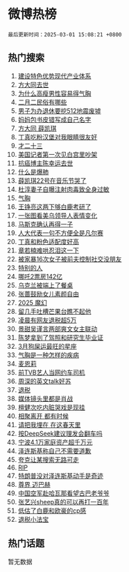 # 微博热榜

`最后更新时间：2025-03-01 15:08:21 +0800`

## 热门搜索

1. [建设特色优势现代产业体系](https://m.weibo.cn/search?containerid=100103type%3D1%26t%3D10%26q%3D%23%E5%BB%BA%E8%AE%BE%E7%89%B9%E8%89%B2%E4%BC%98%E5%8A%BF%E7%8E%B0%E4%BB%A3%E4%BA%A7%E4%B8%9A%E4%BD%93%E7%B3%BB%23&stream_entry_id=51&isnewpage=1&extparam=seat%3D1%26q%3D%2523%25E5%25BB%25BA%25E8%25AE%25BE%25E7%2589%25B9%25E8%2589%25B2%25E4%25BC%2598%25E5%258A%25BF%25E7%258E%25B0%25E4%25BB%25A3%25E4%25BA%25A7%25E4%25B8%259A%25E4%25BD%2593%25E7%25B3%25BB%2523%26cate%3D10103%26pos%3D0%26filter_type%3Drealtimehot%26stream_entry_id%3D51%26c_type%3D51%26dgr%3D0%26display_time%3D1740812900%26pre_seqid%3D174081290039804147514101)
1. [方大同去世](https://m.weibo.cn/search?containerid=100103type%3D1%26t%3D10%26q%3D%23%E6%96%B9%E5%A4%A7%E5%90%8C%E5%8E%BB%E4%B8%96%23&stream_entry_id=31&isnewpage=1&extparam=seat%3D1%26q%3D%2523%25E6%2596%25B9%25E5%25A4%25A7%25E5%2590%258C%25E5%258E%25BB%25E4%25B8%2596%2523%26cate%3D5001%26stream_entry_id%3D31%26flag%3D4%26pos%3D0%26c_type%3D31%26lcate%3D5001%26filter_type%3Drealtimehot%26dgr%3D0%26realpos%3D1%26band_rank%3D1%26display_time%3D1740812900%26pre_seqid%3D174081290039804147514101)
1. [为什么高瘦男性容易得气胸](https://m.weibo.cn/search?containerid=100103type%3D1%26t%3D10%26q%3D%23%E4%B8%BA%E4%BB%80%E4%B9%88%E9%AB%98%E7%98%A6%E7%94%B7%E6%80%A7%E5%AE%B9%E6%98%93%E5%BE%97%E6%B0%94%E8%83%B8%23&stream_entry_id=31&isnewpage=1&extparam=seat%3D1%26q%3D%2523%25E4%25B8%25BA%25E4%25BB%2580%25E4%25B9%2588%25E9%25AB%2598%25E7%2598%25A6%25E7%2594%25B7%25E6%2580%25A7%25E5%25AE%25B9%25E6%2598%2593%25E5%25BE%2597%25E6%25B0%2594%25E8%2583%25B8%2523%26cate%3D5001%26stream_entry_id%3D31%26flag%3D1%26pos%3D1%26c_type%3D31%26lcate%3D5001%26filter_type%3Drealtimehot%26dgr%3D0%26realpos%3D2%26band_rank%3D2%26display_time%3D1740812900%26pre_seqid%3D174081290039804147514101)
1. [二月二民俗有哪些](https://m.weibo.cn/search?containerid=100103type%3D1%26t%3D10%26q%3D%23%E4%BA%8C%E6%9C%88%E4%BA%8C%E6%B0%91%E4%BF%97%E6%9C%89%E5%93%AA%E4%BA%9B%23&stream_entry_id=31&isnewpage=1&extparam=seat%3D1%26q%3D%2523%25E4%25BA%258C%25E6%259C%2588%25E4%25BA%258C%25E6%25B0%2591%25E4%25BF%2597%25E6%259C%2589%25E5%2593%25AA%25E4%25BA%259B%2523%26cate%3D5001%26stream_entry_id%3D31%26flag%3D0%26pos%3D2%26c_type%3D31%26lcate%3D5001%26filter_type%3Drealtimehot%26dgr%3D0%26realpos%3D3%26band_rank%3D3%26display_time%3D1740812900%26pre_seqid%3D174081290039804147514101)
1. [男子为办退休要挖512地震废墟](https://m.weibo.cn/search?containerid=100103type%3D1%26t%3D10%26q%3D%23%E7%94%B7%E5%AD%90%E4%B8%BA%E5%8A%9E%E9%80%80%E4%BC%91%E8%A6%81%E6%8C%96512%E5%9C%B0%E9%9C%87%E5%BA%9F%E5%A2%9F%23&stream_entry_id=31&isnewpage=1&extparam=seat%3D1%26q%3D%2523%25E7%2594%25B7%25E5%25AD%2590%25E4%25B8%25BA%25E5%258A%259E%25E9%2580%2580%25E4%25BC%2591%25E8%25A6%2581%25E6%258C%2596512%25E5%259C%25B0%25E9%259C%2587%25E5%25BA%259F%25E5%25A2%259F%2523%26cate%3D5001%26stream_entry_id%3D31%26flag%3D0%26pos%3D3%26c_type%3D31%26lcate%3D5001%26filter_type%3Drealtimehot%26dgr%3D0%26realpos%3D4%26band_rank%3D4%26display_time%3D1740812900%26pre_seqid%3D174081290039804147514101)
1. [妈妈包书皮错写成自己名字](https://m.weibo.cn/search?containerid=100103type%3D1%26t%3D10%26q%3D%23%E5%A6%88%E5%A6%88%E5%8C%85%E4%B9%A6%E7%9A%AE%E9%94%99%E5%86%99%E6%88%90%E8%87%AA%E5%B7%B1%E5%90%8D%E5%AD%97%23&stream_entry_id=31&isnewpage=1&extparam=seat%3D1%26q%3D%2523%25E5%25A6%2588%25E5%25A6%2588%25E5%258C%2585%25E4%25B9%25A6%25E7%259A%25AE%25E9%2594%2599%25E5%2586%2599%25E6%2588%2590%25E8%2587%25AA%25E5%25B7%25B1%25E5%2590%258D%25E5%25AD%2597%2523%26cate%3D5001%26stream_entry_id%3D31%26flag%3D0%26pos%3D4%26c_type%3D31%26lcate%3D5001%26filter_type%3Drealtimehot%26dgr%3D0%26realpos%3D5%26band_rank%3D5%26display_time%3D1740812900%26pre_seqid%3D174081290039804147514101)
1. [方大同 薛凯琪](https://m.weibo.cn/search?containerid=100103type%3D1%26t%3D10%26q%3D%E6%96%B9%E5%A4%A7%E5%90%8C+%E8%96%9B%E5%87%AF%E7%90%AA&stream_entry_id=31&isnewpage=1&extparam=seat%3D1%26q%3D%25E6%2596%25B9%25E5%25A4%25A7%25E5%2590%258C%2520%25E8%2596%259B%25E5%2587%25AF%25E7%2590%25AA%26cate%3D5001%26stream_entry_id%3D31%26flag%3D4%26pos%3D5%26c_type%3D31%26lcate%3D5001%26filter_type%3Drealtimehot%26dgr%3D0%26realpos%3D6%26band_rank%3D6%26display_time%3D1740812900%26pre_seqid%3D174081290039804147514101)
1. [丁真吃粉汉堡对我眼睛很友好](https://m.weibo.cn/search?containerid=100103type%3D1%26t%3D10%26q%3D%23%E4%B8%81%E7%9C%9F%E5%90%83%E7%B2%89%E6%B1%89%E5%A0%A1%E5%AF%B9%E6%88%91%E7%9C%BC%E7%9D%9B%E5%BE%88%E5%8F%8B%E5%A5%BD%23&stream_entry_id=31&isnewpage=1&extparam=seat%3D1%26q%3D%2523%25E4%25B8%2581%25E7%259C%259F%25E5%2590%2583%25E7%25B2%2589%25E6%25B1%2589%25E5%25A0%25A1%25E5%25AF%25B9%25E6%2588%2591%25E7%259C%25BC%25E7%259D%259B%25E5%25BE%2588%25E5%258F%258B%25E5%25A5%25BD%2523%26cate%3D5001%26is_ad_pos%3D1%26stream_entry_id%3D31%26adid%3D277851%26dgr%3D0%26topic_ad%3D1%26lcate%3D5001%26filter_type%3Drealtimehot%26pos%3D6%26c_type%3D31%26band_rank%3D7%26display_time%3D1740812900%26pre_seqid%3D174081290039804147514101)
1. [才二十三](https://m.weibo.cn/search?containerid=100103type%3D1%26t%3D10%26q%3D%E6%89%8D%E4%BA%8C%E5%8D%81%E4%B8%89&stream_entry_id=31&isnewpage=1&extparam=seat%3D1%26q%3D%25E6%2589%258D%25E4%25BA%258C%25E5%258D%2581%25E4%25B8%2589%26cate%3D5001%26stream_entry_id%3D31%26flag%3D1%26pos%3D7%26c_type%3D31%26lcate%3D5001%26filter_type%3Drealtimehot%26dgr%3D0%26realpos%3D7%26band_rank%3D7%26display_time%3D1740812900%26pre_seqid%3D174081290039804147514101)
1. [美国记者第一次见白宫里吵架](https://m.weibo.cn/search?containerid=100103type%3D1%26t%3D10%26q%3D%23%E7%BE%8E%E5%9B%BD%E8%AE%B0%E8%80%85%E7%AC%AC%E4%B8%80%E6%AC%A1%E8%A7%81%E7%99%BD%E5%AE%AB%E9%87%8C%E5%90%B5%E6%9E%B6%23&stream_entry_id=31&isnewpage=1&extparam=seat%3D1%26q%3D%2523%25E7%25BE%258E%25E5%259B%25BD%25E8%25AE%25B0%25E8%2580%2585%25E7%25AC%25AC%25E4%25B8%2580%25E6%25AC%25A1%25E8%25A7%2581%25E7%2599%25BD%25E5%25AE%25AB%25E9%2587%258C%25E5%2590%25B5%25E6%259E%25B6%2523%26cate%3D5001%26stream_entry_id%3D31%26flag%3D16%26pos%3D8%26c_type%3D31%26lcate%3D5001%26filter_type%3Drealtimehot%26dgr%3D0%26realpos%3D8%26band_rank%3D8%26display_time%3D1740812900%26pre_seqid%3D174081290039804147514101)
1. [抗癌博主陈幸运去世](https://m.weibo.cn/search?containerid=100103type%3D1%26t%3D10%26q%3D%23%E6%8A%97%E7%99%8C%E5%8D%9A%E4%B8%BB%E9%99%88%E5%B9%B8%E8%BF%90%E5%8E%BB%E4%B8%96%23&stream_entry_id=31&isnewpage=1&extparam=seat%3D1%26q%3D%2523%25E6%258A%2597%25E7%2599%258C%25E5%258D%259A%25E4%25B8%25BB%25E9%2599%2588%25E5%25B9%25B8%25E8%25BF%2590%25E5%258E%25BB%25E4%25B8%2596%2523%26cate%3D5001%26stream_entry_id%3D31%26flag%3D0%26pos%3D9%26c_type%3D31%26lcate%3D5001%26filter_type%3Drealtimehot%26dgr%3D0%26realpos%3D9%26band_rank%3D9%26display_time%3D1740812900%26pre_seqid%3D174081290039804147514101)
1. [什么是爆肺](https://m.weibo.cn/search?containerid=100103type%3D1%26t%3D10%26q%3D%23%E4%BB%80%E4%B9%88%E6%98%AF%E7%88%86%E8%82%BA%23&stream_entry_id=31&isnewpage=1&extparam=seat%3D1%26q%3D%2523%25E4%25BB%2580%25E4%25B9%2588%25E6%2598%25AF%25E7%2588%2586%25E8%2582%25BA%2523%26cate%3D5001%26stream_entry_id%3D31%26flag%3D1%26pos%3D10%26c_type%3D31%26lcate%3D5001%26filter_type%3Drealtimehot%26dgr%3D0%26realpos%3D10%26band_rank%3D10%26display_time%3D1740812900%26pre_seqid%3D174081290039804147514101)
1. [薛凯琪22号在音乐节哭了](https://m.weibo.cn/search?containerid=100103type%3D1%26t%3D10%26q%3D%23%E8%96%9B%E5%87%AF%E7%90%AA22%E5%8F%B7%E5%9C%A8%E9%9F%B3%E4%B9%90%E8%8A%82%E5%93%AD%E4%BA%86%23&stream_entry_id=31&isnewpage=1&extparam=seat%3D1%26q%3D%2523%25E8%2596%259B%25E5%2587%25AF%25E7%2590%25AA22%25E5%258F%25B7%25E5%259C%25A8%25E9%259F%25B3%25E4%25B9%2590%25E8%258A%2582%25E5%2593%25AD%25E4%25BA%2586%2523%26cate%3D5001%26stream_entry_id%3D31%26flag%3D1%26pos%3D11%26c_type%3D31%26lcate%3D5001%26filter_type%3Drealtimehot%26dgr%3D0%26realpos%3D11%26band_rank%3D11%26display_time%3D1740812900%26pre_seqid%3D174081290039804147514101)
1. [杜淳妻子自曝注射肉毒致全身过敏](https://m.weibo.cn/search?containerid=100103type%3D1%26t%3D10%26q%3D%23%E6%9D%9C%E6%B7%B3%E5%A6%BB%E5%AD%90%E8%87%AA%E6%9B%9D%E6%B3%A8%E5%B0%84%E8%82%89%E6%AF%92%E8%87%B4%E5%85%A8%E8%BA%AB%E8%BF%87%E6%95%8F%23&stream_entry_id=31&isnewpage=1&extparam=seat%3D1%26q%3D%2523%25E6%259D%259C%25E6%25B7%25B3%25E5%25A6%25BB%25E5%25AD%2590%25E8%2587%25AA%25E6%259B%259D%25E6%25B3%25A8%25E5%25B0%2584%25E8%2582%2589%25E6%25AF%2592%25E8%2587%25B4%25E5%2585%25A8%25E8%25BA%25AB%25E8%25BF%2587%25E6%2595%258F%2523%26cate%3D5001%26stream_entry_id%3D31%26flag%3D1%26pos%3D12%26c_type%3D31%26lcate%3D5001%26filter_type%3Drealtimehot%26dgr%3D0%26realpos%3D12%26band_rank%3D12%26display_time%3D1740812900%26pre_seqid%3D174081290039804147514101)
1. [气胸](https://m.weibo.cn/search?containerid=100103type%3D1%26t%3D10%26q%3D%E6%B0%94%E8%83%B8&stream_entry_id=31&isnewpage=1&extparam=seat%3D1%26q%3D%25E6%25B0%2594%25E8%2583%25B8%26cate%3D5001%26stream_entry_id%3D31%26flag%3D1%26pos%3D13%26c_type%3D31%26lcate%3D5001%26filter_type%3Drealtimehot%26dgr%3D0%26realpos%3D13%26band_rank%3D13%26display_time%3D1740812900%26pre_seqid%3D174081290039804147514101)
1. [王铮亮这两下够白鹿考研了](https://m.weibo.cn/search?containerid=100103type%3D1%26t%3D10%26q%3D%E7%8E%8B%E9%93%AE%E4%BA%AE%E8%BF%99%E4%B8%A4%E4%B8%8B%E5%A4%9F%E7%99%BD%E9%B9%BF%E8%80%83%E7%A0%94%E4%BA%86&stream_entry_id=31&isnewpage=1&extparam=seat%3D1%26q%3D%25E7%258E%258B%25E9%2593%25AE%25E4%25BA%25AE%25E8%25BF%2599%25E4%25B8%25A4%25E4%25B8%258B%25E5%25A4%259F%25E7%2599%25BD%25E9%25B9%25BF%25E8%2580%2583%25E7%25A0%2594%25E4%25BA%2586%26cate%3D5001%26stream_entry_id%3D31%26flag%3D0%26pos%3D14%26c_type%3D31%26lcate%3D5001%26filter_type%3Drealtimehot%26dgr%3D0%26realpos%3D14%26band_rank%3D14%26display_time%3D1740812900%26pre_seqid%3D174081290039804147514101)
1. [一张图看美乌领导人表情变化](https://m.weibo.cn/search?containerid=100103type%3D1%26t%3D10%26q%3D%23%E4%B8%80%E5%BC%A0%E5%9B%BE%E7%9C%8B%E7%BE%8E%E4%B9%8C%E9%A2%86%E5%AF%BC%E4%BA%BA%E8%A1%A8%E6%83%85%E5%8F%98%E5%8C%96%23&stream_entry_id=31&isnewpage=1&extparam=seat%3D1%26q%3D%2523%25E4%25B8%2580%25E5%25BC%25A0%25E5%259B%25BE%25E7%259C%258B%25E7%25BE%258E%25E4%25B9%258C%25E9%25A2%2586%25E5%25AF%25BC%25E4%25BA%25BA%25E8%25A1%25A8%25E6%2583%2585%25E5%258F%2598%25E5%258C%2596%2523%26cate%3D5001%26stream_entry_id%3D31%26flag%3D1%26pos%3D15%26c_type%3D31%26lcate%3D5001%26filter_type%3Drealtimehot%26dgr%3D0%26realpos%3D15%26band_rank%3D15%26display_time%3D1740812900%26pre_seqid%3D174081290039804147514101)
1. [马斯克确认再得一子](https://m.weibo.cn/search?containerid=100103type%3D1%26t%3D10%26q%3D%23%E9%A9%AC%E6%96%AF%E5%85%8B%E7%A1%AE%E8%AE%A4%E5%86%8D%E5%BE%97%E4%B8%80%E5%AD%90%23&stream_entry_id=31&isnewpage=1&extparam=seat%3D1%26q%3D%2523%25E9%25A9%25AC%25E6%2596%25AF%25E5%2585%258B%25E7%25A1%25AE%25E8%25AE%25A4%25E5%2586%258D%25E5%25BE%2597%25E4%25B8%2580%25E5%25AD%2590%2523%26cate%3D5001%26stream_entry_id%3D31%26flag%3D1%26pos%3D16%26c_type%3D31%26lcate%3D5001%26filter_type%3Drealtimehot%26dgr%3D0%26realpos%3D16%26band_rank%3D16%26display_time%3D1740812900%26pre_seqid%3D174081290039804147514101)
1. [人大代表一句不方便全是凡尔赛](https://m.weibo.cn/search?containerid=100103type%3D1%26t%3D10%26q%3D%23%E4%BA%BA%E5%A4%A7%E4%BB%A3%E8%A1%A8%E4%B8%80%E5%8F%A5%E4%B8%8D%E6%96%B9%E4%BE%BF%E5%85%A8%E6%98%AF%E5%87%A1%E5%B0%94%E8%B5%9B%23&stream_entry_id=31&isnewpage=1&extparam=seat%3D1%26q%3D%2523%25E4%25BA%25BA%25E5%25A4%25A7%25E4%25BB%25A3%25E8%25A1%25A8%25E4%25B8%2580%25E5%258F%25A5%25E4%25B8%258D%25E6%2596%25B9%25E4%25BE%25BF%25E5%2585%25A8%25E6%2598%25AF%25E5%2587%25A1%25E5%25B0%2594%25E8%25B5%259B%2523%26cate%3D5001%26stream_entry_id%3D31%26flag%3D1%26pos%3D17%26c_type%3D31%26lcate%3D5001%26filter_type%3Drealtimehot%26dgr%3D0%26realpos%3D17%26band_rank%3D17%26display_time%3D1740812900%26pre_seqid%3D174081290039804147514101)
1. [丁真和粉色适配度好高](https://m.weibo.cn/search?containerid=100103type%3D1%26t%3D10%26q%3D%23%E4%B8%81%E7%9C%9F%E5%92%8C%E7%B2%89%E8%89%B2%E9%80%82%E9%85%8D%E5%BA%A6%E5%A5%BD%E9%AB%98%23&stream_entry_id=31&isnewpage=1&extparam=seat%3D1%26q%3D%2523%25E4%25B8%2581%25E7%259C%259F%25E5%2592%258C%25E7%25B2%2589%25E8%2589%25B2%25E9%2580%2582%25E9%2585%258D%25E5%25BA%25A6%25E5%25A5%25BD%25E9%25AB%2598%2523%26cate%3D5001%26adid%3D277858%26stream_entry_id%3D31%26flag%3D1%26pos%3D18%26c_type%3D31%26lcate%3D5001%26filter_type%3Drealtimehot%26dgr%3D0%26realpos%3D18%26band_rank%3D18%26display_time%3D1740812900%26pre_seqid%3D174081290039804147514101)
1. [章若楠难哄忍泪这一下](https://m.weibo.cn/search?containerid=100103type%3D1%26t%3D10%26q%3D%E7%AB%A0%E8%8B%A5%E6%A5%A0%E9%9A%BE%E5%93%84%E5%BF%8D%E6%B3%AA%E8%BF%99%E4%B8%80%E4%B8%8B&stream_entry_id=31&isnewpage=1&extparam=seat%3D1%26q%3D%25E7%25AB%25A0%25E8%258B%25A5%25E6%25A5%25A0%25E9%259A%25BE%25E5%2593%2584%25E5%25BF%258D%25E6%25B3%25AA%25E8%25BF%2599%25E4%25B8%2580%25E4%25B8%258B%26cate%3D5001%26stream_entry_id%3D31%26flag%3D1%26pos%3D19%26c_type%3D31%26lcate%3D5001%26filter_type%3Drealtimehot%26dgr%3D0%26realpos%3D19%26band_rank%3D19%26display_time%3D1740812900%26pre_seqid%3D174081290039804147514101)
1. [被家暴16次女子被前夫控制社交没朋友](https://m.weibo.cn/search?containerid=100103type%3D1%26t%3D10%26q%3D%23%E8%A2%AB%E5%AE%B6%E6%9A%B416%E6%AC%A1%E5%A5%B3%E5%AD%90%E8%A2%AB%E5%89%8D%E5%A4%AB%E6%8E%A7%E5%88%B6%E7%A4%BE%E4%BA%A4%E6%B2%A1%E6%9C%8B%E5%8F%8B%23&stream_entry_id=31&isnewpage=1&extparam=seat%3D1%26q%3D%2523%25E8%25A2%25AB%25E5%25AE%25B6%25E6%259A%25B416%25E6%25AC%25A1%25E5%25A5%25B3%25E5%25AD%2590%25E8%25A2%25AB%25E5%2589%258D%25E5%25A4%25AB%25E6%258E%25A7%25E5%2588%25B6%25E7%25A4%25BE%25E4%25BA%25A4%25E6%25B2%25A1%25E6%259C%258B%25E5%258F%258B%2523%26cate%3D5001%26stream_entry_id%3D31%26flag%3D0%26pos%3D20%26c_type%3D31%26lcate%3D5001%26filter_type%3Drealtimehot%26dgr%3D0%26realpos%3D20%26band_rank%3D20%26display_time%3D1740812900%26pre_seqid%3D174081290039804147514101)
1. [特别的人](https://m.weibo.cn/search?containerid=100103type%3D1%26t%3D10%26q%3D%E7%89%B9%E5%88%AB%E7%9A%84%E4%BA%BA&stream_entry_id=31&isnewpage=1&extparam=seat%3D1%26q%3D%25E7%2589%25B9%25E5%2588%25AB%25E7%259A%2584%25E4%25BA%25BA%26cate%3D5001%26stream_entry_id%3D31%26flag%3D1%26pos%3D21%26c_type%3D31%26lcate%3D5001%26filter_type%3Drealtimehot%26dgr%3D0%26realpos%3D21%26band_rank%3D21%26display_time%3D1740812900%26pre_seqid%3D174081290039804147514101)
1. [哪吒2票房142亿](https://m.weibo.cn/search?containerid=100103type%3D1%26t%3D10%26q%3D%23%E5%93%AA%E5%90%922%E7%A5%A8%E6%88%BF142%E4%BA%BF%23&stream_entry_id=31&isnewpage=1&extparam=seat%3D1%26q%3D%2523%25E5%2593%25AA%25E5%2590%25922%25E7%25A5%25A8%25E6%2588%25BF142%25E4%25BA%25BF%2523%26cate%3D5001%26stream_entry_id%3D31%26flag%3D1%26pos%3D22%26c_type%3D31%26lcate%3D5001%26filter_type%3Drealtimehot%26dgr%3D0%26realpos%3D22%26band_rank%3D22%26display_time%3D1740812900%26pre_seqid%3D174081290039804147514101)
1. [乌克兰被端上了餐桌](https://m.weibo.cn/search?containerid=100103type%3D1%26t%3D10%26q%3D%23%E4%B9%8C%E5%85%8B%E5%85%B0%E8%A2%AB%E7%AB%AF%E4%B8%8A%E4%BA%86%E9%A4%90%E6%A1%8C%23&stream_entry_id=31&isnewpage=1&extparam=seat%3D1%26q%3D%2523%25E4%25B9%258C%25E5%2585%258B%25E5%2585%25B0%25E8%25A2%25AB%25E7%25AB%25AF%25E4%25B8%258A%25E4%25BA%2586%25E9%25A4%2590%25E6%25A1%258C%2523%26cate%3D5001%26stream_entry_id%3D31%26flag%3D0%26pos%3D23%26c_type%3D31%26lcate%3D5001%26filter_type%3Drealtimehot%26dgr%3D0%26realpos%3D23%26band_rank%3D23%26display_time%3D1740812900%26pre_seqid%3D174081290039804147514101)
1. [张蔷鼓励女儿素颜自由](https://m.weibo.cn/search?containerid=100103type%3D1%26t%3D10%26q%3D%E5%BC%A0%E8%94%B7%E9%BC%93%E5%8A%B1%E5%A5%B3%E5%84%BF%E7%B4%A0%E9%A2%9C%E8%87%AA%E7%94%B1&stream_entry_id=31&isnewpage=1&extparam=seat%3D1%26q%3D%25E5%25BC%25A0%25E8%2594%25B7%25E9%25BC%2593%25E5%258A%25B1%25E5%25A5%25B3%25E5%2584%25BF%25E7%25B4%25A0%25E9%25A2%259C%25E8%2587%25AA%25E7%2594%25B1%26cate%3D5001%26stream_entry_id%3D31%26flag%3D1%26pos%3D24%26c_type%3D31%26lcate%3D5001%26filter_type%3Drealtimehot%26dgr%3D0%26realpos%3D24%26band_rank%3D24%26display_time%3D1740812900%26pre_seqid%3D174081290039804147514101)
1. [2025 魔幻](https://m.weibo.cn/search?containerid=100103type%3D1%26t%3D10%26q%3D2025+%E9%AD%94%E5%B9%BB&stream_entry_id=31&isnewpage=1&extparam=seat%3D1%26q%3D2025%2520%25E9%25AD%2594%25E5%25B9%25BB%26cate%3D5001%26stream_entry_id%3D31%26flag%3D1%26pos%3D25%26c_type%3D31%26lcate%3D5001%26filter_type%3Drealtimehot%26dgr%3D0%26realpos%3D25%26band_rank%3D25%26display_time%3D1740812900%26pre_seqid%3D174081290039804147514101)
1. [留几手吐槽芒果台瞧不起他](https://m.weibo.cn/search?containerid=100103type%3D1%26t%3D10%26q%3D%23%E7%95%99%E5%87%A0%E6%89%8B%E5%90%90%E6%A7%BD%E8%8A%92%E6%9E%9C%E5%8F%B0%E7%9E%A7%E4%B8%8D%E8%B5%B7%E4%BB%96%23&stream_entry_id=31&isnewpage=1&extparam=seat%3D1%26q%3D%2523%25E7%2595%2599%25E5%2587%25A0%25E6%2589%258B%25E5%2590%2590%25E6%25A7%25BD%25E8%258A%2592%25E6%259E%259C%25E5%258F%25B0%25E7%259E%25A7%25E4%25B8%258D%25E8%25B5%25B7%25E4%25BB%2596%2523%26cate%3D5001%26stream_entry_id%3D31%26flag%3D0%26pos%3D26%26c_type%3D31%26lcate%3D5001%26filter_type%3Drealtimehot%26dgr%3D0%26realpos%3D26%26band_rank%3D26%26display_time%3D1740812900%26pre_seqid%3D174081290039804147514101)
1. [凌晨有网友退税超5万](https://m.weibo.cn/search?containerid=100103type%3D1%26t%3D10%26q%3D%23%E5%87%8C%E6%99%A8%E6%9C%89%E7%BD%91%E5%8F%8B%E9%80%80%E7%A8%8E%E8%B6%855%E4%B8%87%23&stream_entry_id=31&isnewpage=1&extparam=seat%3D1%26q%3D%2523%25E5%2587%258C%25E6%2599%25A8%25E6%259C%2589%25E7%25BD%2591%25E5%258F%258B%25E9%2580%2580%25E7%25A8%258E%25E8%25B6%25855%25E4%25B8%2587%2523%26cate%3D5001%26stream_entry_id%3D31%26flag%3D0%26pos%3D27%26c_type%3D31%26lcate%3D5001%26filter_type%3Drealtimehot%26dgr%3D0%26realpos%3D27%26band_rank%3D27%26display_time%3D1740812900%26pre_seqid%3D174081290039804147514101)
1. [景甜吴谨言两部爽文女主联动](https://m.weibo.cn/search?containerid=100103type%3D1%26t%3D10%26q%3D%E6%99%AF%E7%94%9C%E5%90%B4%E8%B0%A8%E8%A8%80%E4%B8%A4%E9%83%A8%E7%88%BD%E6%96%87%E5%A5%B3%E4%B8%BB%E8%81%94%E5%8A%A8&stream_entry_id=31&isnewpage=1&extparam=seat%3D1%26q%3D%25E6%2599%25AF%25E7%2594%259C%25E5%2590%25B4%25E8%25B0%25A8%25E8%25A8%2580%25E4%25B8%25A4%25E9%2583%25A8%25E7%2588%25BD%25E6%2596%2587%25E5%25A5%25B3%25E4%25B8%25BB%25E8%2581%2594%25E5%258A%25A8%26cate%3D5001%26stream_entry_id%3D31%26flag%3D1%26pos%3D28%26c_type%3D31%26lcate%3D5001%26filter_type%3Drealtimehot%26dgr%3D0%26realpos%3D28%26band_rank%3D28%26display_time%3D1740812900%26pre_seqid%3D174081290039804147514101)
1. [陈梦拿到了驾照和研究生毕业证](https://m.weibo.cn/search?containerid=100103type%3D1%26t%3D10%26q%3D%23%E9%99%88%E6%A2%A6%E6%8B%BF%E5%88%B0%E4%BA%86%E9%A9%BE%E7%85%A7%E5%92%8C%E7%A0%94%E7%A9%B6%E7%94%9F%E6%AF%95%E4%B8%9A%E8%AF%81%23&stream_entry_id=31&isnewpage=1&extparam=seat%3D1%26q%3D%2523%25E9%2599%2588%25E6%25A2%25A6%25E6%258B%25BF%25E5%2588%25B0%25E4%25BA%2586%25E9%25A9%25BE%25E7%2585%25A7%25E5%2592%258C%25E7%25A0%2594%25E7%25A9%25B6%25E7%2594%259F%25E6%25AF%2595%25E4%25B8%259A%25E8%25AF%2581%2523%26cate%3D5001%26stream_entry_id%3D31%26flag%3D0%26pos%3D29%26c_type%3D31%26lcate%3D5001%26filter_type%3Drealtimehot%26dgr%3D0%26realpos%3D29%26band_rank%3D29%26display_time%3D1740812900%26pre_seqid%3D174081290039804147514101)
1. [3月狗屎运最旺的星座](https://m.weibo.cn/search?containerid=100103type%3D1%26t%3D10%26q%3D%233%E6%9C%88%E7%8B%97%E5%B1%8E%E8%BF%90%E6%9C%80%E6%97%BA%E7%9A%84%E6%98%9F%E5%BA%A7%23&stream_entry_id=31&isnewpage=1&extparam=seat%3D1%26q%3D%25233%25E6%259C%2588%25E7%258B%2597%25E5%25B1%258E%25E8%25BF%2590%25E6%259C%2580%25E6%2597%25BA%25E7%259A%2584%25E6%2598%259F%25E5%25BA%25A7%2523%26cate%3D5001%26stream_entry_id%3D31%26flag%3D0%26pos%3D30%26c_type%3D31%26lcate%3D5001%26filter_type%3Drealtimehot%26dgr%3D0%26realpos%3D30%26band_rank%3D30%26display_time%3D1740812900%26pre_seqid%3D174081290039804147514101)
1. [气胸是一种怎样的疾病](https://m.weibo.cn/search?containerid=100103type%3D1%26t%3D10%26q%3D%23%E6%B0%94%E8%83%B8%E6%98%AF%E4%B8%80%E7%A7%8D%E6%80%8E%E6%A0%B7%E7%9A%84%E7%96%BE%E7%97%85%23&stream_entry_id=31&isnewpage=1&extparam=seat%3D1%26q%3D%2523%25E6%25B0%2594%25E8%2583%25B8%25E6%2598%25AF%25E4%25B8%2580%25E7%25A7%258D%25E6%2580%258E%25E6%25A0%25B7%25E7%259A%2584%25E7%2596%25BE%25E7%2597%2585%2523%26cate%3D5001%26stream_entry_id%3D31%26flag%3D1%26pos%3D31%26c_type%3D31%26lcate%3D5001%26filter_type%3Drealtimehot%26dgr%3D0%26realpos%3D31%26band_rank%3D31%26display_time%3D1740812900%26pre_seqid%3D174081290039804147514101)
1. [麦恩莉](https://m.weibo.cn/search?containerid=100103type%3D1%26t%3D10%26q%3D%E9%BA%A6%E6%81%A9%E8%8E%89&stream_entry_id=31&isnewpage=1&extparam=seat%3D1%26q%3D%25E9%25BA%25A6%25E6%2581%25A9%25E8%258E%2589%26cate%3D5001%26stream_entry_id%3D31%26flag%3D1%26pos%3D32%26c_type%3D31%26lcate%3D5001%26filter_type%3Drealtimehot%26dgr%3D0%26realpos%3D32%26band_rank%3D32%26display_time%3D1740812900%26pre_seqid%3D174081290039804147514101)
1. [前TVB艺人当网约车司机](https://m.weibo.cn/search?containerid=100103type%3D1%26t%3D10%26q%3D%23%E5%89%8DTVB%E8%89%BA%E4%BA%BA%E5%BD%93%E7%BD%91%E7%BA%A6%E8%BD%A6%E5%8F%B8%E6%9C%BA%23&stream_entry_id=31&isnewpage=1&extparam=seat%3D1%26q%3D%2523%25E5%2589%258DTVB%25E8%2589%25BA%25E4%25BA%25BA%25E5%25BD%2593%25E7%25BD%2591%25E7%25BA%25A6%25E8%25BD%25A6%25E5%258F%25B8%25E6%259C%25BA%2523%26cate%3D5001%26stream_entry_id%3D31%26flag%3D1%26pos%3D33%26c_type%3D31%26lcate%3D5001%26filter_type%3Drealtimehot%26dgr%3D0%26realpos%3D33%26band_rank%3D33%26display_time%3D1740812900%26pre_seqid%3D174081290039804147514101)
1. [周深的英文talk好苏](https://m.weibo.cn/search?containerid=100103type%3D1%26t%3D10%26q%3D%E5%91%A8%E6%B7%B1%E7%9A%84%E8%8B%B1%E6%96%87talk%E5%A5%BD%E8%8B%8F&stream_entry_id=31&isnewpage=1&extparam=seat%3D1%26q%3D%25E5%2591%25A8%25E6%25B7%25B1%25E7%259A%2584%25E8%258B%25B1%25E6%2596%2587talk%25E5%25A5%25BD%25E8%258B%258F%26cate%3D5001%26stream_entry_id%3D31%26flag%3D1%26pos%3D34%26c_type%3D31%26lcate%3D5001%26filter_type%3Drealtimehot%26dgr%3D0%26realpos%3D34%26band_rank%3D34%26display_time%3D1740812900%26pre_seqid%3D174081290039804147514101)
1. [退税](https://m.weibo.cn/search?containerid=100103type%3D1%26t%3D10%26q%3D%E9%80%80%E7%A8%8E&stream_entry_id=31&isnewpage=1&extparam=seat%3D1%26q%3D%25E9%2580%2580%25E7%25A8%258E%26cate%3D5001%26stream_entry_id%3D31%26flag%3D0%26pos%3D35%26c_type%3D31%26lcate%3D5001%26filter_type%3Drealtimehot%26dgr%3D0%26realpos%3D35%26band_rank%3D35%26display_time%3D1740812900%26pre_seqid%3D174081290039804147514101)
1. [媒体镜头里都是肖战](https://m.weibo.cn/search?containerid=100103type%3D1%26t%3D10%26q%3D%23%E5%AA%92%E4%BD%93%E9%95%9C%E5%A4%B4%E9%87%8C%E9%83%BD%E6%98%AF%E8%82%96%E6%88%98%23&stream_entry_id=31&isnewpage=1&extparam=seat%3D1%26q%3D%2523%25E5%25AA%2592%25E4%25BD%2593%25E9%2595%259C%25E5%25A4%25B4%25E9%2587%258C%25E9%2583%25BD%25E6%2598%25AF%25E8%2582%2596%25E6%2588%2598%2523%26cate%3D5001%26stream_entry_id%3D31%26flag%3D1%26pos%3D36%26c_type%3D31%26lcate%3D5001%26filter_type%3Drealtimehot%26dgr%3D0%26realpos%3D36%26band_rank%3D36%26display_time%3D1740812900%26pre_seqid%3D174081290039804147514101)
1. [檀健次吃内脏哭戏是现挂](https://m.weibo.cn/search?containerid=100103type%3D1%26t%3D10%26q%3D%E6%AA%80%E5%81%A5%E6%AC%A1%E5%90%83%E5%86%85%E8%84%8F%E5%93%AD%E6%88%8F%E6%98%AF%E7%8E%B0%E6%8C%82&stream_entry_id=31&isnewpage=1&extparam=seat%3D1%26q%3D%25E6%25AA%2580%25E5%2581%25A5%25E6%25AC%25A1%25E5%2590%2583%25E5%2586%2585%25E8%2584%258F%25E5%2593%25AD%25E6%2588%258F%25E6%2598%25AF%25E7%258E%25B0%25E6%258C%2582%26cate%3D5001%26stream_entry_id%3D31%26flag%3D0%26pos%3D37%26c_type%3D31%26lcate%3D5001%26filter_type%3Drealtimehot%26dgr%3D0%26realpos%3D37%26band_rank%3D37%26display_time%3D1740812900%26pre_seqid%3D174081290039804147514101)
1. [相聚离开 都有时候](https://m.weibo.cn/search?containerid=100103type%3D1%26t%3D10%26q%3D%E7%9B%B8%E8%81%9A%E7%A6%BB%E5%BC%80+%E9%83%BD%E6%9C%89%E6%97%B6%E5%80%99&stream_entry_id=31&isnewpage=1&extparam=seat%3D1%26q%3D%25E7%259B%25B8%25E8%2581%259A%25E7%25A6%25BB%25E5%25BC%2580%2520%25E9%2583%25BD%25E6%259C%2589%25E6%2597%25B6%25E5%2580%2599%26cate%3D5001%26stream_entry_id%3D31%26flag%3D1%26pos%3D38%26c_type%3D31%26lcate%3D5001%26filter_type%3Drealtimehot%26dgr%3D0%26realpos%3D38%26band_rank%3D38%26display_time%3D1740812900%26pre_seqid%3D174081290039804147514101)
1. [请把我埋在 在这春天里](https://m.weibo.cn/search?containerid=100103type%3D1%26t%3D10%26q%3D%E8%AF%B7%E6%8A%8A%E6%88%91%E5%9F%8B%E5%9C%A8+%E5%9C%A8%E8%BF%99%E6%98%A5%E5%A4%A9%E9%87%8C&stream_entry_id=31&isnewpage=1&extparam=seat%3D1%26q%3D%25E8%25AF%25B7%25E6%258A%258A%25E6%2588%2591%25E5%259F%258B%25E5%259C%25A8%2520%25E5%259C%25A8%25E8%25BF%2599%25E6%2598%25A5%25E5%25A4%25A9%25E9%2587%258C%26cate%3D5001%26stream_entry_id%3D31%26flag%3D1%26pos%3D39%26c_type%3D31%26lcate%3D5001%26filter_type%3Drealtimehot%26dgr%3D0%26realpos%3D39%26band_rank%3D39%26display_time%3D1740812900%26pre_seqid%3D174081290039804147514101)
1. [按DeepSeek建议理发会翻车吗](https://m.weibo.cn/search?containerid=100103type%3D1%26t%3D10%26q%3D%23%E6%8C%89DeepSeek%E5%BB%BA%E8%AE%AE%E7%90%86%E5%8F%91%E4%BC%9A%E7%BF%BB%E8%BD%A6%E5%90%97%23&stream_entry_id=31&isnewpage=1&extparam=seat%3D1%26q%3D%2523%25E6%258C%2589DeepSeek%25E5%25BB%25BA%25E8%25AE%25AE%25E7%2590%2586%25E5%258F%2591%25E4%25BC%259A%25E7%25BF%25BB%25E8%25BD%25A6%25E5%2590%2597%2523%26cate%3D5001%26stream_entry_id%3D31%26flag%3D0%26pos%3D40%26c_type%3D31%26lcate%3D5001%26filter_type%3Drealtimehot%26dgr%3D0%26realpos%3D40%26band_rank%3D40%26display_time%3D1740812900%26pre_seqid%3D174081290039804147514101)
1. [宁波4.1万家庭资产超千万元](https://m.weibo.cn/search?containerid=100103type%3D1%26t%3D10%26q%3D%23%E5%AE%81%E6%B3%A24.1%E4%B8%87%E5%AE%B6%E5%BA%AD%E8%B5%84%E4%BA%A7%E8%B6%85%E5%8D%83%E4%B8%87%E5%85%83%23&stream_entry_id=31&isnewpage=1&extparam=seat%3D1%26q%3D%2523%25E5%25AE%2581%25E6%25B3%25A24.1%25E4%25B8%2587%25E5%25AE%25B6%25E5%25BA%25AD%25E8%25B5%2584%25E4%25BA%25A7%25E8%25B6%2585%25E5%258D%2583%25E4%25B8%2587%25E5%2585%2583%2523%26cate%3D5001%26stream_entry_id%3D31%26flag%3D0%26pos%3D41%26c_type%3D31%26lcate%3D5001%26filter_type%3Drealtimehot%26dgr%3D0%26realpos%3D41%26band_rank%3D41%26display_time%3D1740812900%26pre_seqid%3D174081290039804147514101)
1. [泽连斯基称自己不需要道歉](https://m.weibo.cn/search?containerid=100103type%3D1%26t%3D10%26q%3D%23%E6%B3%BD%E8%BF%9E%E6%96%AF%E5%9F%BA%E7%A7%B0%E8%87%AA%E5%B7%B1%E4%B8%8D%E9%9C%80%E8%A6%81%E9%81%93%E6%AD%89%23&stream_entry_id=31&isnewpage=1&extparam=seat%3D1%26q%3D%2523%25E6%25B3%25BD%25E8%25BF%259E%25E6%2596%25AF%25E5%259F%25BA%25E7%25A7%25B0%25E8%2587%25AA%25E5%25B7%25B1%25E4%25B8%258D%25E9%259C%2580%25E8%25A6%2581%25E9%2581%2593%25E6%25AD%2589%2523%26cate%3D5001%26stream_entry_id%3D31%26flag%3D0%26pos%3D42%26c_type%3D31%26lcate%3D5001%26filter_type%3Drealtimehot%26dgr%3D0%26realpos%3D42%26band_rank%3D42%26display_time%3D1740812900%26pre_seqid%3D174081290039804147514101)
1. [夸克让某搜索无路可走](https://m.weibo.cn/search?containerid=100103type%3D1%26t%3D10%26q%3D%23%E5%A4%B8%E5%85%8B%E8%AE%A9%E6%9F%90%E6%90%9C%E7%B4%A2%E6%97%A0%E8%B7%AF%E5%8F%AF%E8%B5%B0%23&stream_entry_id=31&isnewpage=1&extparam=seat%3D1%26q%3D%2523%25E5%25A4%25B8%25E5%2585%258B%25E8%25AE%25A9%25E6%259F%2590%25E6%2590%259C%25E7%25B4%25A2%25E6%2597%25A0%25E8%25B7%25AF%25E5%258F%25AF%25E8%25B5%25B0%2523%26cate%3D5001%26stream_entry_id%3D31%26flag%3D0%26pos%3D43%26c_type%3D31%26lcate%3D5001%26filter_type%3Drealtimehot%26dgr%3D0%26realpos%3D43%26band_rank%3D43%26display_time%3D1740812900%26pre_seqid%3D174081290039804147514101)
1. [RIP](https://m.weibo.cn/search?containerid=100103type%3D1%26t%3D10%26q%3DRIP&stream_entry_id=31&isnewpage=1&extparam=seat%3D1%26q%3DRIP%26cate%3D5001%26stream_entry_id%3D31%26flag%3D1%26pos%3D44%26c_type%3D31%26lcate%3D5001%26filter_type%3Drealtimehot%26dgr%3D0%26realpos%3D44%26band_rank%3D44%26display_time%3D1740812900%26pre_seqid%3D174081290039804147514101)
1. [特朗普没对泽连斯基动手是奇迹](https://m.weibo.cn/search?containerid=100103type%3D1%26t%3D10%26q%3D%23%E7%89%B9%E6%9C%97%E6%99%AE%E6%B2%A1%E5%AF%B9%E6%B3%BD%E8%BF%9E%E6%96%AF%E5%9F%BA%E5%8A%A8%E6%89%8B%E6%98%AF%E5%A5%87%E8%BF%B9%23&stream_entry_id=31&isnewpage=1&extparam=seat%3D1%26q%3D%2523%25E7%2589%25B9%25E6%259C%2597%25E6%2599%25AE%25E6%25B2%25A1%25E5%25AF%25B9%25E6%25B3%25BD%25E8%25BF%259E%25E6%2596%25AF%25E5%259F%25BA%25E5%258A%25A8%25E6%2589%258B%25E6%2598%25AF%25E5%25A5%2587%25E8%25BF%25B9%2523%26cate%3D5001%26stream_entry_id%3D31%26flag%3D0%26pos%3D45%26c_type%3D31%26lcate%3D5001%26filter_type%3Drealtimehot%26dgr%3D0%26realpos%3D45%26band_rank%3D45%26display_time%3D1740812900%26pre_seqid%3D174081290039804147514101)
1. [尊界 迈巴赫](https://m.weibo.cn/search?containerid=100103type%3D1%26t%3D10%26q%3D%E5%B0%8A%E7%95%8C+%E8%BF%88%E5%B7%B4%E8%B5%AB&stream_entry_id=31&isnewpage=1&extparam=seat%3D1%26q%3D%25E5%25B0%258A%25E7%2595%258C%2520%25E8%25BF%2588%25E5%25B7%25B4%25E8%25B5%25AB%26cate%3D5001%26stream_entry_id%3D31%26flag%3D0%26pos%3D46%26c_type%3D31%26lcate%3D5001%26filter_type%3Drealtimehot%26dgr%3D0%26realpos%3D46%26band_rank%3D46%26display_time%3D1740812900%26pre_seqid%3D174081290039804147514101)
1. [中国空军赴哈瓦那看望古巴老爷爷](https://m.weibo.cn/search?containerid=100103type%3D1%26t%3D10%26q%3D%23%E4%B8%AD%E5%9B%BD%E7%A9%BA%E5%86%9B%E8%B5%B4%E5%93%88%E7%93%A6%E9%82%A3%E7%9C%8B%E6%9C%9B%E5%8F%A4%E5%B7%B4%E8%80%81%E7%88%B7%E7%88%B7%23&stream_entry_id=31&isnewpage=1&extparam=seat%3D1%26q%3D%2523%25E4%25B8%25AD%25E5%259B%25BD%25E7%25A9%25BA%25E5%2586%259B%25E8%25B5%25B4%25E5%2593%2588%25E7%2593%25A6%25E9%2582%25A3%25E7%259C%258B%25E6%259C%259B%25E5%258F%25A4%25E5%25B7%25B4%25E8%2580%2581%25E7%2588%25B7%25E7%2588%25B7%2523%26cate%3D5001%26stream_entry_id%3D31%26flag%3D1%26pos%3D47%26c_type%3D31%26lcate%3D5001%26filter_type%3Drealtimehot%26dgr%3D0%26realpos%3D47%26band_rank%3D47%26display_time%3D1740812900%26pre_seqid%3D174081290039804147514101)
1. [张艺兴sheep真的可以再打一百年](https://m.weibo.cn/search?containerid=100103type%3D1%26t%3D10%26q%3D%E5%BC%A0%E8%89%BA%E5%85%B4sheep%E7%9C%9F%E7%9A%84%E5%8F%AF%E4%BB%A5%E5%86%8D%E6%89%93%E4%B8%80%E7%99%BE%E5%B9%B4&stream_entry_id=31&isnewpage=1&extparam=seat%3D1%26q%3D%25E5%25BC%25A0%25E8%2589%25BA%25E5%2585%25B4sheep%25E7%259C%259F%25E7%259A%2584%25E5%258F%25AF%25E4%25BB%25A5%25E5%2586%258D%25E6%2589%2593%25E4%25B8%2580%25E7%2599%25BE%25E5%25B9%25B4%26cate%3D5001%26stream_entry_id%3D31%26flag%3D1%26pos%3D48%26c_type%3D31%26lcate%3D5001%26filter_type%3Drealtimehot%26dgr%3D0%26realpos%3D48%26band_rank%3D48%26display_time%3D1740812900%26pre_seqid%3D174081290039804147514101)
1. [低估了白鹿和欧豪的cp感](https://m.weibo.cn/search?containerid=100103type%3D1%26t%3D10%26q%3D%E4%BD%8E%E4%BC%B0%E4%BA%86%E7%99%BD%E9%B9%BF%E5%92%8C%E6%AC%A7%E8%B1%AA%E7%9A%84cp%E6%84%9F&stream_entry_id=31&isnewpage=1&extparam=seat%3D1%26q%3D%25E4%25BD%258E%25E4%25BC%25B0%25E4%25BA%2586%25E7%2599%25BD%25E9%25B9%25BF%25E5%2592%258C%25E6%25AC%25A7%25E8%25B1%25AA%25E7%259A%2584cp%25E6%2584%259F%26cate%3D5001%26stream_entry_id%3D31%26flag%3D1%26pos%3D49%26c_type%3D31%26lcate%3D5001%26filter_type%3Drealtimehot%26dgr%3D0%26realpos%3D49%26band_rank%3D49%26display_time%3D1740812900%26pre_seqid%3D174081290039804147514101)
1. [退税小法宝](https://m.weibo.cn/search?containerid=100103type%3D1%26t%3D10%26q%3D%23%E9%80%80%E7%A8%8E%E5%B0%8F%E6%B3%95%E5%AE%9D%23&stream_entry_id=31&isnewpage=1&extparam=seat%3D1%26q%3D%2523%25E9%2580%2580%25E7%25A8%258E%25E5%25B0%258F%25E6%25B3%2595%25E5%25AE%259D%2523%26cate%3D5001%26stream_entry_id%3D31%26flag%3D0%26pos%3D50%26c_type%3D31%26lcate%3D5001%26filter_type%3Drealtimehot%26dgr%3D0%26realpos%3D50%26band_rank%3D50%26display_time%3D1740812900%26pre_seqid%3D174081290039804147514101)

## 热门话题

暂无数据
